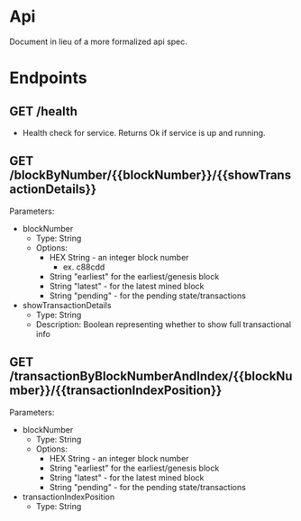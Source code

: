 # Api

Document in lieu of a more formalized api spec.

# Endpoints

## GET /health
- Health check for service. Returns Ok if service is up and running.

## GET /blockByNumber/{{blockNumber}}/{{showTransactionDetails}}
Parameters:
- blockNumber
  - Type: String
  - Options:
    - HEX String - an integer block number
      - ex. c88cdd
    - String "earliest" for the earliest/genesis block
    - String "latest" - for the latest mined block
    - String "pending" - for the pending state/transactions
- showTransactionDetails
  - Type: String
  - Description: Boolean representing whether to show full transactional info

## GET /transactionByBlockNumberAndIndex/{{blockNumber}}/{{transactionIndexPosition}}
Parameters:
- blockNumber
  - Type: String
  - Options:
    - HEX String - an integer block number
    - String "earliest" for the earliest/genesis block
    - String "latest" - for the latest mined block
    - String "pending" - for the pending state/transactions
- transactionIndexPosition
  - Type: String